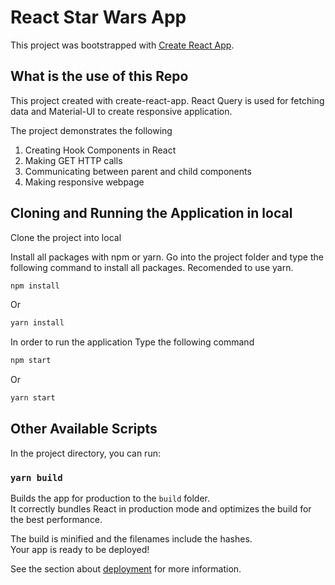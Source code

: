 # React Star Wars App

This project was bootstrapped with [Create React App](https://github.com/facebook/create-react-app).

## What is the use of this Repo

This project created with create-react-app. React Query is used for fetching data and Material-UI to create responsive application.

The project demonstrates the following

1. Creating Hook Components in React
2. Making GET HTTP calls
3. Communicating between parent and child components
4. Making responsive webpage


## Cloning and Running the Application in local

Clone the project into local

Install all packages with npm or yarn. Go into the project folder and type the following command to install all packages. Recomended to use yarn.

```bash
npm install
```
Or

```bash
yarn install
```

In order to run the application Type the following command

```bash
npm start
```
Or

```bash
yarn start
```


## Other Available Scripts

In the project directory, you can run:

### `yarn build`

Builds the app for production to the `build` folder.\
It correctly bundles React in production mode and optimizes the build for the best performance.

The build is minified and the filenames include the hashes.\
Your app is ready to be deployed!

See the section about [deployment](https://facebook.github.io/create-react-app/docs/deployment) for more information.
